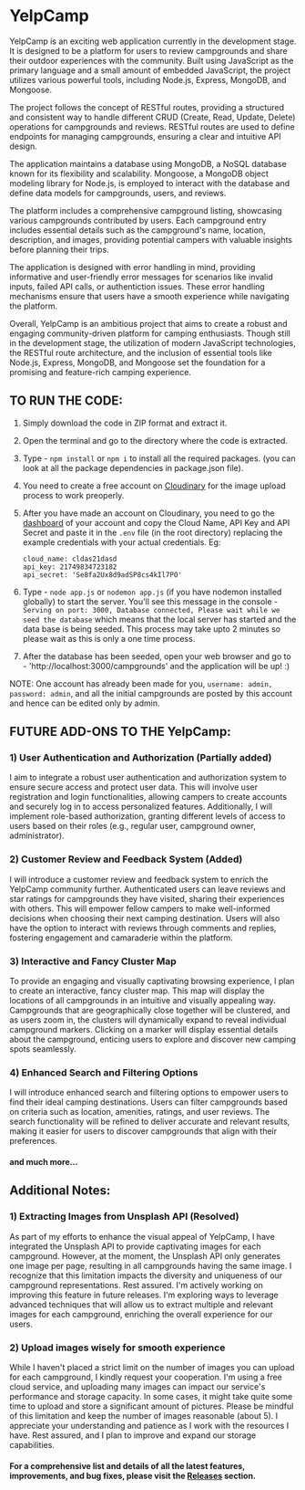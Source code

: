 # YelpCamp
YelpCamp is an exciting web application currently in the development stage. It is designed to be a platform for users to review campgrounds and share their outdoor experiences with the community. Built using JavaScript as the primary language and a small amount of embedded JavaScript, the project utilizes various powerful tools, including Node.js, Express, MongoDB, and Mongoose.

The project follows the concept of RESTful routes, providing a structured and consistent way to handle different CRUD (Create, Read, Update, Delete) operations for campgrounds and reviews. RESTful routes are used to define endpoints for managing campgrounds, ensuring a clear and intuitive API design.

The application maintains a database using MongoDB, a NoSQL database known for its flexibility and scalability. Mongoose, a MongoDB object modeling library for Node.js, is employed to interact with the database and define data models for campgrounds, users, and reviews.

The platform includes a comprehensive campground listing, showcasing various campgrounds contributed by users. Each campground entry includes essential details such as the campground's name, location, description, and images, providing potential campers with valuable insights before planning their trips.

The application is designed with error handling in mind, providing informative and user-friendly error messages for scenarios like invalid inputs, failed API calls, or authentiction issues. These error handling mechanisms ensure that users have a smooth experience while navigating the platform.

Overall, YelpCamp is an ambitious project that aims to create a robust and engaging community-driven platform for camping enthusiasts. Though still in the development stage, the utilization of modern JavaScript technologies, the RESTful route architecture, and the inclusion of essential tools like Node.js, Express, MongoDB, and Mongoose set the foundation for a promising and feature-rich camping experience.

## TO RUN THE CODE:

1) Simply download the code in ZIP format and extract it.
   
2) Open the terminal and go to the directory where the code is extracted.
   
3) Type - ```npm install``` or ```npm i``` to install all the required packages. (you can look at all the package dependencies in package.json file).
4) You need to create a free account on [Cloudinary](https://cloudinary.com/users/register_free) for the image upload process to work preoperly.
5) After you have made an account on Cloudinary, you need to go the [dashboard](https://console.cloudinary.com/console) of your account and copy the Cloud Name, API Key and API Secret and paste it in the `.env` file (in the root directory) replacing the example credentials with your actual credentials. Eg:
   ```
   cloud_name: cldas21dasd
   api_key: 21749834723182
   api_secret: 'Se8fa2Ux8d9adSP8cs4kIl7PO'
   ```

7) Type - ```node app.js``` or ```nodemon app.js``` (if you have nodemon installed globally) to start the server. You'll see this message in the console - ```Serving on port: 3000, Database connected, Please wait while we seed the database``` which means that the local server has started and the data base is being seeded. This process may take upto 2 minutes so please wait as this is only a one time process.
   
8) After the database has been seeded, open your web browser and go to - 'http://localhost:3000/campgrounds' and the application will be up! :)

NOTE: One account has already been made for you, `username: admin, password: admin`, and all the initial campgrounds are posted by this account and hence can be edited only by admin.


## FUTURE ADD-ONS TO THE YelpCamp:
### 1) **User Authentication and Authorization** (Partially added)
I aim to integrate a robust user authentication and authorization system to ensure secure access and protect user data. This will involve user registration and login functionalities, allowing campers to create accounts and securely log in to access personalized features. Additionally, I will implement role-based authorization, granting different levels of access to users based on their roles (e.g., regular user, campground owner, administrator).
### 2) **Customer Review and Feedback System** (Added)
I will introduce a customer review and feedback system to enrich the YelpCamp community further. Authenticated users can leave reviews and star ratings for campgrounds they have visited, sharing their experiences with others. This will empower fellow campers to make well-informed decisions when choosing their next camping destination. Users will also have the option to interact with reviews through comments and replies, fostering engagement and camaraderie within the platform.
### 3) **Interactive and Fancy Cluster Map**  
To provide an engaging and visually captivating browsing experience, I plan to create an interactive, fancy cluster map. This map will display the locations of all campgrounds in an intuitive and visually appealing way. Campgrounds that are geographically close together will be clustered, and as users zoom in, the clusters will dynamically expand to reveal individual campground markers. Clicking on a marker will display essential details about the campground, enticing users to explore and discover new camping spots seamlessly.
### 4) **Enhanced Search and Filtering Options**  
I will introduce enhanced search and filtering options to empower users to find their ideal camping destinations. Users can filter campgrounds based on criteria such as location, amenities, ratings, and user reviews. The search functionality will be refined to deliver accurate and relevant results, making it easier for users to discover campgrounds that align with their preferences.

#### and much more...

## Additional Notes:
### 1) Extracting Images from Unsplash API (Resolved)
As part of my efforts to enhance the visual appeal of YelpCamp, I have integrated the Unsplash API to provide captivating images for each campground. However, at the moment, the Unsplash API only generates one image per page, resulting in all campgrounds having the same image. I recognize that this limitation impacts the diversity and uniqueness of our campground representations. Rest assured. I'm actively working on improving this feature in future releases. I'm exploring ways to leverage advanced techniques that will allow us to extract multiple and relevant images for each campground, enriching the overall experience for our users.
### 2) Upload images wisely for smooth experience     
While I haven't placed a strict limit on the number of images you can upload for each campground, I kindly request your cooperation. I'm using a free cloud service, and uploading many images can impact our service's performance and storage capacity. In some cases, it might take quite some time to upload and store a significant amount of pictures.
Please be mindful of this limitation and keep the number of images reasonable (about 5). I appreciate your understanding and patience as I work with the resources I have. Rest assured, and I plan to improve and expand our storage capabilities.

#### For a comprehensive list and details of all the latest features, improvements, and bug fixes, please visit the [Releases](https://github.com/sak345/YelpCamp/releases) section.
